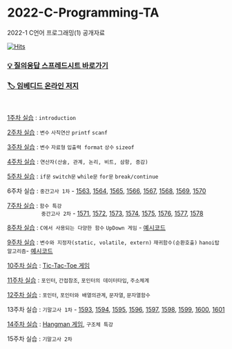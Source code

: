 # 2022-C-Programming-TA
2022-1 C언어 프로그래밍(1) 공개자료

[![Hits](https://hits.seeyoufarm.com/api/count/incr/badge.svg?url=https%3A%2F%2Fgithub.com%2Fseohyun-kim%2F2022-C-Programming-TA&count_bg=%234765FF&title_bg=%23555555&icon=&icon_color=%23E7E7E7&title=hits&edge_flat=false)](https://hits.seeyoufarm.com)

### [💡 질의응답 스프레드시트 바로가기](https://docs.google.com/spreadsheets/d/1nJexXHS_E0uwGlRp-z3YAyxdSA5a_oHrYWGjPe1RWFs/edit?usp=sharing)
### [🏷 임베디드 온라인 저지](http://eseoj.inu.ac.kr/JudgeOnline/)

<br>  

[1주차 실습](https://github.com/seohyun-kim/2022-C-Programming-TA/tree/main/week%2001) : `introduction`  

[2주차 실습](https://github.com/seohyun-kim/2022-C-Programming-TA/tree/main/week%2002) : `변수` `사칙연산` `printf` `scanf`  

[3주차 실습](https://github.com/seohyun-kim/2022-C-Programming-TA/tree/main/week%2003) : `변수` `자료형` `입출력 format` `상수` `sizeof`  

[4주차 실습](https://github.com/seohyun-kim/2022-C-Programming-TA/tree/main/week%2004) : `연산자(산술, 관계, 논리, 비트, 삼항, 증감)`  

[5주차 실습](https://github.com/seohyun-kim/2022-C-Programming-TA/tree/main/Week%2005) : `if문` `switch문` `while문` `for문` `break/continue`  

6주차 실습 : `중간고사 1차` - [1563](http://eseoj.inu.ac.kr/JudgeOnline/problem.php?id=1563), [1564](http://eseoj.inu.ac.kr/JudgeOnline/problem.php?id=1564), [1565](http://eseoj.inu.ac.kr/JudgeOnline/problem.php?id=1565), [1566](http://eseoj.inu.ac.kr/JudgeOnline/problem.php?id=1566), [1567](http://eseoj.inu.ac.kr/JudgeOnline/problem.php?id=1567), [1568](http://eseoj.inu.ac.kr/JudgeOnline/problem.php?id=1568), [1569](http://eseoj.inu.ac.kr/JudgeOnline/problem.php?id=1569), [1570](http://eseoj.inu.ac.kr/JudgeOnline/problem.php?id=1570)  

[7주차 실습](https://github.com/seohyun-kim/2022-C-Programming-TA/tree/main/week%2007%20(%ED%95%A8%EC%88%98%20%ED%8A%B9%EA%B0%95)) : `함수 특강`  
 &nbsp;  &nbsp;  &nbsp;  &nbsp;  &nbsp;  &nbsp;  &nbsp;  &nbsp;  &nbsp;  &nbsp;
 `중간고사 2차` - [1571](http://eseoj.inu.ac.kr/JudgeOnline/problem.php?id=1571), 
[1572](http://eseoj.inu.ac.kr/JudgeOnline/problem.php?id=1572), 
[1573](http://eseoj.inu.ac.kr/JudgeOnline/problem.php?id=1573), 
[1574](http://eseoj.inu.ac.kr/JudgeOnline/problem.php?id=1574), 
[1575](http://eseoj.inu.ac.kr/JudgeOnline/problem.php?id=1575), 
[1576](http://eseoj.inu.ac.kr/JudgeOnline/problem.php?id=1576), 
[1577](http://eseoj.inu.ac.kr/JudgeOnline/problem.php?id=1577), 
[1578](http://eseoj.inu.ac.kr/JudgeOnline/problem.php?id=1578)  

[8주차 실습](https://github.com/seohyun-kim/2022-C-Programming-TA/tree/main/week%2008) : `C에서 사용되는 다양한 함수`  `UpDown 게임` - [예시코드](https://github.com/seohyun-kim/2022-C-Programming-TA/blob/main/week%2008/randomUpDown.c)

[9주차 실습](https://github.com/seohyun-kim/2022-C-Programming-TA/tree/main/week%2009) : `변수와 지정자(static, volatile, extern)` `재귀함수(순환호출)`  `hanoi탑 알고리즘`- [예시코드](https://github.com/seohyun-kim/2022-C-Programming-TA/blob/main/week%2009/hanoi_recursive.c)  

[10주차 실습](https://github.com/seohyun-kim/2022-C-Programming-TA/tree/main/week%2010) : [Tic-Tac-Toe 게임](https://github.com/seohyun-kim/2022-C-Programming-TA/blob/main/week%2010/my_tic_tac_toe(%EC%98%88%EC%8B%9C%EC%BD%94%EB%93%9C).c)

[11주차 실습](https://github.com/seohyun-kim/2022-C-Programming-TA/tree/main/week%2011) : `포인터`, `간접참조`, `포인터의 데이터타입`, `주소체계`

[12주차 실습](https://github.com/seohyun-kim/2022-C-Programming-TA/tree/main/week%2012) : `포인터`, `포인터와 배열의관계`, `문자열`, `문자열함수`

13주차 실습 : `기말고사 1차` - [1593](http://eseoj.inu.ac.kr/JudgeOnline/problem.php?id=1593), 
[1594](http://eseoj.inu.ac.kr/JudgeOnline/problem.php?id=1594),
[1595](http://eseoj.inu.ac.kr/JudgeOnline/problem.php?id=1595),
[1596](http://eseoj.inu.ac.kr/JudgeOnline/problem.php?id=1596),
[1597](http://eseoj.inu.ac.kr/JudgeOnline/problem.php?id=1597),
[1598](http://eseoj.inu.ac.kr/JudgeOnline/problem.php?id=1598),
[1599](http://eseoj.inu.ac.kr/JudgeOnline/problem.php?id=1599),
[1600](http://eseoj.inu.ac.kr/JudgeOnline/problem.php?id=1600),
[1601](http://eseoj.inu.ac.kr/JudgeOnline/problem.php?id=1601)

[14주차 실습](https://github.com/seohyun-kim/2022-C-Programming-1--TA/tree/main/week%2014) : [Hangman 게임](https://github.com/seohyun-kim/2022-C-Programming-TA/blob/main/week%2014/hangman.c), `구조체 특강`

15주차 실습 : `기말고사 2차`
